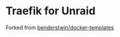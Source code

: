 # Traefik for Unraid

Forked from [benderstwin/docker-templates](https://github.com/benderstwin/docker-templates)
